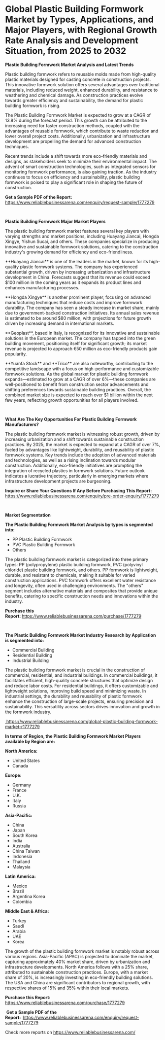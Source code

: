 <p><h1>Global Plastic Building Formwork Market by Types, Applications, and Major Players, with Regional Growth Rate Analysis and Development Situation, from 2025 to 2032</h1></p><p><strong>Plastic Building Formwork Market Analysis and Latest Trends</strong></p>
<p><p>Plastic building formwork refers to reusable molds made from high-quality plastic materials designed for casting concrete in construction projects. This innovative formwork solution offers several advantages over traditional materials, including reduced weight, enhanced durability, and resistance to weathering and chemical damage. As construction practices evolve towards greater efficiency and sustainability, the demand for plastic building formwork is rising.</p><p>The Plastic Building Formwork Market is expected to grow at a CAGR of 13.8% during the forecast period. This growth can be attributed to the increasing need for faster construction methods, coupled with the advantages of reusable formwork, which contribute to waste reduction and lower overall project costs. Additionally, urbanization and infrastructure development are propelling the demand for advanced construction techniques.</p><p>Recent trends include a shift towards more eco-friendly materials and designs, as stakeholders seek to minimize their environmental impact. The advent of smart construction technologies, such as integrated sensors for monitoring formwork performance, is also gaining traction. As the industry continues to focus on efficiency and sustainability, plastic building formwork is poised to play a significant role in shaping the future of construction.</p></p>
<p><strong>Get a Sample PDF of the Report:&nbsp;</strong> <a href="https://www.reliablebusinessarena.com/enquiry/request-sample/1777279?utm_campaign=3041&utm_medium=2&utm_source=Github&utm_content=ia&utm_term=03042025&utm_id=plastic-building-formwork">https://www.reliablebusinessarena.com/enquiry/request-sample/1777279</a></p>
<p>&nbsp;</p>
<p><strong>Plastic Building Formwork Major Market Players</strong></p>
<p><p>The plastic building formwork market features several key players with varying strengths and market positions, including Huayang Jiancai, Hongda Xingye, Yishun Sucai, and others. These companies specialize in producing innovative and sustainable formwork solutions, catering to the construction industry's growing demand for efficiency and eco-friendliness.</p><p>**Huayang Jiancai** is one of the leaders in the market, known for its high-quality plastic formwork systems. The company has experienced substantial growth, driven by increasing urbanization and infrastructure development in China. Forecasts suggest that its revenue could exceed $100 million in the coming years as it expands its product lines and enhances manufacturing processes.</p><p>**Hongda Xingye** is another prominent player, focusing on advanced manufacturing techniques that reduce costs and improve formwork durability. The company has seen a steady increase in market share, mainly due to government-backed construction initiatives. Its annual sales revenue is estimated to be around $80 million, with projections for future growth driven by increasing demand in international markets.</p><p>**Geoplast**, based in Italy, is recognized for its innovative and sustainable solutions in the European market. The company has tapped into the green building movement, positioning itself for significant growth; its market revenue is projected to approach €50 million as eco-friendly products gain popularity.</p><p>**Yuanfa Stock** and **Trico** are also noteworthy, contributing to the competitive landscape with a focus on high-performance and customizable formwork solutions. As the global market for plastic building formwork expands—estimated to grow at a CAGR of over 6%—these companies are well-positioned to benefit from construction sector advancements and shifting preferences towards sustainable building practices. Overall, the combined market size is expected to reach over $1 billion within the next few years, reflecting growth opportunities for all players involved.</p></p>
<p>&nbsp;</p>
<p><strong>What Are The Key Opportunities For Plastic Building Formwork Manufacturers?</strong></p>
<p><p>The plastic building formwork market is witnessing robust growth, driven by increasing urbanization and a shift towards sustainable construction practices. By 2025, the market is expected to expand at a CAGR of over 7%, fueled by advantages like lightweight, durability, and reusability of plastic formwork systems. Key trends include the adoption of advanced materials and technologies, as well as a rising inclination towards modular construction. Additionally, eco-friendly initiatives are prompting the integration of recycled plastics in formwork solutions. Future outlook indicates a lucrative trajectory, particularly in emerging markets where infrastructure development projects are burgeoning.</p></p>
<p><strong>Inquire or Share Your Questions If Any Before Purchasing This Report:</strong> <a href="https://www.reliablebusinessarena.com/enquiry/pre-order-enquiry/1777279?utm_campaign=3041&utm_medium=2&utm_source=Github&utm_content=ia&utm_term=03042025&utm_id=plastic-building-formwork">https://www.reliablebusinessarena.com/enquiry/pre-order-enquiry/1777279</a></p>
<p>&nbsp;</p>
<p><strong>Market Segmentation</strong></p>
<p><strong>The Plastic Building Formwork Market Analysis by types is segmented into:</strong></p>
<p><ul><li>PP Plastic Building Formwork</li><li>PVC Plastic Building Formwork</li><li>Others</li></ul></p>
<p><p>The plastic building formwork market is categorized into three primary types: PP (polypropylene) plastic building formwork, PVC (polyvinyl chloride) plastic building formwork, and others. PP formwork is lightweight, durable, and resistant to chemicals, making it suitable for varied construction applications. PVC formwork offers excellent water resistance and longevity, often used in challenging environments. The "others" segment includes alternative materials and composites that provide unique benefits, catering to specific construction needs and innovations within the industry.</p></p>
<p><strong>Purchase this Report:&nbsp;</strong><a href="https://www.reliablebusinessarena.com/purchase/1777279?utm_campaign=3041&utm_medium=2&utm_source=Github&utm_content=ia&utm_term=03042025&utm_id=plastic-building-formwork">https://www.reliablebusinessarena.com/purchase/1777279</a></p>
<p>&nbsp;</p>
<p><strong>The Plastic Building Formwork Market Industry Research by Application is segmented into:</strong></p>
<p><ul><li>Commercial Building</li><li>Residential Building</li><li>Industrial Building</li></ul></p>
<p><p>The plastic building formwork market is crucial in the construction of commercial, residential, and industrial buildings. In commercial buildings, it facilitates efficient, high-quality concrete structures that optimize design and reduce labor costs. For residential buildings, it offers customizable and lightweight solutions, improving build speed and minimizing waste. In industrial settings, the durability and reusability of plastic formwork enhance the construction of large-scale projects, ensuring precision and sustainability. This versatility across sectors drives innovation and growth in the formwork industry.</p></p>
<p><a href="https://www.reliablebusinessarena.com/global-plastic-building-formwork-market-r1777279?utm_campaign=3041&utm_medium=2&utm_source=Github&utm_content=ia&utm_term=03042025&utm_id=plastic-building-formwork">&nbsp;https://www.reliablebusinessarena.com/global-plastic-building-formwork-market-r1777279</a></p>
<p><strong>In terms of Region, the Plastic Building Formwork Market Players available by Region are:</strong></p>
<p>
    <p> <strong> North America: </strong>
        <ul>
            <li>United States</li>
            <li>Canada</li>
        </ul>
        </p> 
    <p> <strong> Europe: </strong>
        <ul>
            <li>Germany</li>
            <li>France</li>
            <li>U.K.</li>
            <li>Italy</li>
            <li>Russia</li>
        </ul>
        </p> 
    <p> <strong> Asia-Pacific: </strong>
        <ul>
            <li>China</li>
            <li>Japan</li>
            <li>South Korea</li>
            <li>India</li>
            <li>Australia</li>
            <li>China Taiwan</li>
            <li>Indonesia</li>
            <li>Thailand</li>
            <li>Malaysia</li>
        </ul>
        </p> 
    <p> <strong> Latin America: </strong>
        <ul>
            <li>Mexico</li>
            <li>Brazil</li>
            <li>Argentina Korea</li>
            <li>Colombia</li>
        </ul>
        </p> 
    <p> <strong> Middle East & Africa: </strong>
        <ul>
            <li>Turkey</li>
            <li>Saudi</li>
            <li>Arabia</li>
            <li>UAE</li>
            <li>Korea</li>
        </ul>
    </p>
    </p>
<p><p>The growth of the plastic building formwork market is notably robust across various regions. Asia-Pacific (APAC) is projected to dominate the market, capturing approximately 40% market share, driven by urbanization and infrastructure developments. North America follows with a 25% share, attributed to sustainable construction practices. Europe, with a market share of 20%, is increasingly investing in eco-friendly building solutions. The USA and China are significant contributors to regional growth, with respective shares of 15% and 35% within their local markets.</p></p>
<p><strong>Purchase this Report: </strong><a href="https://www.reliablebusinessarena.com/purchase/1777279?utm_campaign=3041&utm_medium=2&utm_source=Github&utm_content=ia&utm_term=03042025&utm_id=plastic-building-formwork">https://www.reliablebusinessarena.com/purchase/1777279</a></p>
<p>&nbsp;<strong>Get a Sample PDF of the Report:&nbsp;&nbsp;</strong><a href="https://www.reliablebusinessarena.com/enquiry/request-sample/1777279?utm_campaign=3041&utm_medium=2&utm_source=Github&utm_content=ia&utm_term=03042025&utm_id=plastic-building-formwork">https://www.reliablebusinessarena.com/enquiry/request-sample/1777279</a></p>
<p><strong></strong></p>
<p>Check more reports on <a href="https://www.reliablebusinessarena.com/?utm_campaign=3041&utm_medium=2&utm_source=Github&utm_content=ia&utm_term=03042025&utm_id=plastic-building-formwork">https://www.reliablebusinessarena.com/</a></p>